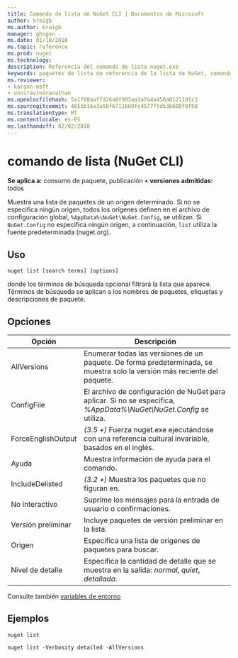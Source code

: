 ```yaml
---
title: Comando de lista de NuGet CLI | Documentos de Microsoft
author: kraigb
ms.author: kraigb
manager: ghogen
ms.date: 01/18/2018
ms.topic: reference
ms.prod: nuget
ms.technology: 
description: Referencia del comando de lista nuget.exe
keywords: paquetes de lista de referencia de la lista de NuGet, comando
ms.reviewer:
- karann-msft
- unniravindranathan
ms.openlocfilehash: 5a1f68aaffd26a0f903aa3a7a4a450a0121191c3
ms.sourcegitcommit: 4651b16a3a08f6711669fc4577f5d63b600f8f58
ms.translationtype: MT
ms.contentlocale: es-ES
ms.lasthandoff: 02/02/2018
---
```

# <a name="list-command-nuget-cli"></a>comando de lista (NuGet CLI)

**Se aplica a:** consumo de paquete, publicación &bullet; **versiones admitidas:** todos

Muestra una lista de paquetes de un origen determinado. Si no se especifica ningún origen, todos los orígenes definen en el archivo de configuración global, `%AppData%\NuGet\NuGet.Config`, se utilizan. Si `NuGet.Config` no especifica ningún origen, a continuación, `list` utiliza la fuente predeterminada (nuget.org).

## <a name="usage"></a>Uso

```cli
nuget list [search terms] [options]
```

donde los términos de búsqueda opcional filtrará la lista que aparece. Términos de búsqueda se aplican a los nombres de paquetes, etiquetas y descripciones de paquete.

## <a name="options"></a>Opciones

| Opción | Descripción |
| --- | --- |
| AllVersions | Enumerar todas las versiones de un paquete. De forma predeterminada, se muestra solo la versión más reciente del paquete. |
| ConfigFile | El archivo de configuración de NuGet para aplicar. Si no se especifica, *%AppData%\NuGet\NuGet.Config* se utiliza. |
| ForceEnglishOutput | *(3.5 +)*  Fuerza nuget.exe ejecutándose con una referencia cultural invariable, basados en el inglés. |
| Ayuda | Muestra información de ayuda para el comando. |
| IncludeDelisted | *(3.2 +)*  Muestra los paquetes que no figuran en. |
| No interactivo | Suprime los mensajes para la entrada de usuario o confirmaciones. |
| Versión preliminar | Incluye paquetes de versión preliminar en la lista. |
| Origen | Especifica una lista de orígenes de paquetes para buscar. |
| Nivel de detalle | Especifica la cantidad de detalle que se muestra en la salida: *normal*, *quiet*, *detallada*. |

Consulte también [variables de entorno](cli-ref-environment-variables.md)

## <a name="examples"></a>Ejemplos

```cli
nuget list

nuget list -Verbosity detailed -AllVersions
```
